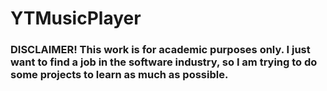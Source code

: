 # YTMusicPlayer

### DISCLAIMER! This work is for academic purposes only. I just want to find a job in the software industry, so I am trying to do some projects to learn as much as possible.
